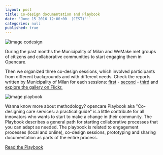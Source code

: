 ```yaml
---
layout: post
title: Co-design documentation and Playbook
date: 'June 15 2016 12:00:00  (CEST)'''
categories: null
published: true
---
```


![image codesign](https://c2.staticflickr.com/8/7736/26243604794_7206baac02_z.jpg)

During the past months the Municipality of Milan and WeMake met groups of citizens and collaborative communities to start engaging them in Opencare.

Then we organized three co-design sessions, which involved participants from different backgrounds and with different needs.  Check the reports written by Municipality of Milan  for each sessions: [first](https://edgeryders.eu/en/opencare-research/report-local-activity-co-design) - [second](https://edgeryders.eu/en/opencare-research/report-local-activity-co-design-second-session) - [third](https://edgeryders.eu/en/opencare-research/report-local-activity-co-design-3)  and [explore the gallery on Flickr.](https://www.flickr.com/photos/wemake_cc/albums/72157667820435861)  

![image playbook](http://wemake.cc/core/uploads/2017/03/playbook02-5-e1488884594593.jpg)

Wanna know more about methodology? opencare Playbook aka "Co-designing care services: a practical guide" is a little contribute for all innovators who wants to start to make a change in their community. The Playbook describes a general path for starting collaborative processes that you can adapt as needed. The playbook is related to engagement processes (local and online), co-design sessions, prototyping and sharing documentation as parts of the entire process.

[Read the Playbook](https://playbook.opencare.cc/)
